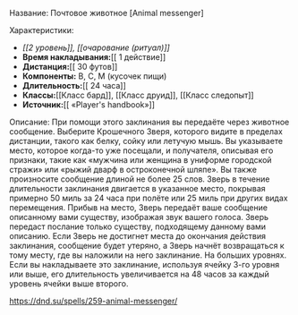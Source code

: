 Название: Почтовое животное \[Animal messenger] 

Характеристики:
- *[[2 уровень]], [[очарование (ритуал)]]*
- **Время накладывания:**[[ 1 действие]]
- **Дистанция:**[[ 30 футов]]
- **Компоненты:** В, С, М (кусочек пищи)
- **Длительность:**[[ 24 часа]]
- **Классы:**[[Класс  бард]], [[Класс друид]], [[Класс следопыт]]
- **Источник:**[[ «Player's handbook»]]

Описание:
При помощи этого заклинания вы передаёте через животное сообщение. Выберите Крошечного Зверя, которого видите в пределах дистанции, такого как белку, сойку или летучую мышь. Вы указываете место, которое когда-то уже посещали, и получателя, описывая его признаки, такие как «мужчина или женщина в униформе городской стражи» или «рыжий дварф в остроконечной шляпе». Вы также произносите сообщение длиной не более 25 слов. Зверь в течение длительности заклинания двигается в указанное место, покрывая примерно 50 миль за 24 часа при полёте или 25 миль при других видах перемещения.
Прибыв на место, Зверь передаёт ваше сообщение описанному вами существу, изображая звук вашего голоса. Зверь передаст послание только существу, подходящему данному вами описанию. Если Зверь не достигнет места до окончания действия заклинания, сообщение будет утеряно, а Зверь начнёт возвращаться к тому месту, где вы наложили на него заклинание.
На больших уровнях. Если вы накладываете это заклинание, используя ячейку 3-го уровня или выше, его длительность увеличивается на 48 часов за каждый уровень ячейки выше второго.

https://dnd.su/spells/259-animal-messenger/